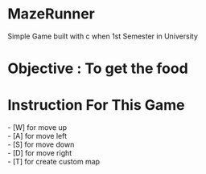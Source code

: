 # MazeRunner
Simple Game built with c when 1st Semester in University

<h1>Objective : To get the food</h1>

<h1>Instruction For This Game</h1>
- [W] for move up <br>
- [A] for move left <br>
- [S] for move down <br>
- [D] for move right <br>
- [T] for create custom map
